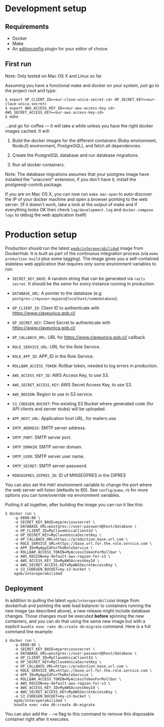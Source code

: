 # Development setup

## Requirements

- Docker
- Make
- An [editorconfig](http://editorconfig.org) plugin for your editor of choice.

## First run

Note: Only tested on Mac OS X and Linux so far.

Assuming you have a functional make and docker on your system, just go to the project root and type:

    $ export OP_CLIENT_ID=<our-clave-unica-secret-id> OP_SECRET_KEY=<our-clave-unica-secret>
    $ export AWS_ACCESS_KEY_ID=<our-aws-access-key-id> AWS_SECRET_ACCESS_KEY=<our-aws-access-key-id>
    $ make

...and go for coffee — it will take a while unless you have the right docker images cached. It will:

1. Build the docker images for the different containers (Ruby environment, NodeJS environment, PostgreSQL), and fetch all dependencies.

2. Create the PostgreSQL database and run database migrations.

3. Run all docker containers.

Note: The database migrations assumes that your postgres image have installed the "unaccent" extension, if you don't have it, install the postgresql-contrib package.

If you are on Mac OS X, you can now run `make mac-open` to auto-discover the IP of your docker machine and open a browser pointing to the web server. (If it doesn't work, take a look at the output of make and if everything looks OK then check `log/development.log` and `docker-compose logs` to debug the web application itself)

# Production setup

Production should run the latest [`egob/interoperabilidad`](https://hub.docker.com/r/egob/interoperabilidad/) image from DockerHub. It is built as part of the continuous integration process (via `make production-build` plus some tagging). The image gives you a self-contained stateless web application that requires only some environment variables to run:

- `SECRET_KEY_BASE`: A random string that can be generated via `rails secret`. It should be the *same* for *every* instance running in production.

- `DATABASE_URL`: A pointer to the database (e.g: `postgres://myuser:mypass@localhost/somedatabase`).

- `OP_CLIENT_ID`: Client ID to authenticate with https://www.claveunica.gob.cl/

- `OP_SECRET_KEY`: Client Secret to authenticate with https://www.claveunica.gob.cl/

- `OP_CALLBACK_URL`: URL for https://www.claveunica.gob.cl/ callback

- `ROLE_SERVICE_URL`: URL for the Role Service.

- `ROLE_APP_ID`: APP_ID in the Role Service.

- `ROLLBAR_ACCESS_TOKEN`: Rollbar token, needed to log errors in production.

- `AWS_ACCESS_KEY_ID`: AWS Access Key, to use S3.

- `AWS_SECRET_ACCESS_KEY`: AWS Secret Access Key, to use S3.

- `AWS_REGION`: Region to use in S3 service.

- `S3_CODEGEN_BUCKET`: Pre-existing S3 Bucket where generated code (for API clients and server stubs) will be uploaded.

- `APP_HOST_URL`: Application host URL, for mailers use.

- `SMTP_ADDRESS`: SMTP server address.

- `SMTP_PORT`: SMTP server port.

- `SMTP_DOMAIN`: SMTP server domain.

- `SMTP_USER`: SMTP server user name.

- `SMTP_SECRET`: SMTP server password.

- `MINSEGPRES_DIPRES_ID`: ID of MINSEGPRES in the DIPRES

You can also set the `PORT` environment variable to change the port where the web server will listen (defaults to 80). See `config/puma.rb` for more options you can tune/override via environment variables.

Putting it all together, after building the image you can run it like this:

    $ docker run \
        -p 8888:80 \
        -e SECRET_KEY_BASE=myprecioussecret \
        -e DATABASE_URL=postgres://user:password@host/database \
        -e OP_CLIENT_ID=MyClaveUnicaClientId \
        -e OP_SECRET_KEY=MyClaveUnicaSecretKey \
        -e OP_CALLBACK_URL=https://production.base.url.com \
        -e ROLE_SERVICE_URL=https://base.url.for.the.role.service.com \
        -e APP_ID=MyAppIdForTheRoleService \
        -e ROLLBAR_ACCESS_TOKEN=MyAccessTokenForRollbar \
        -e AWS_REGION=my-default-aws-region-for-s3 \
        -e AWS_ACCESS_KEY_ID=MyAWSAccessKeyId \
        -e AWS_SECRET_ACCESS_KEY=MyAWSSecretAccessKey \
        -e S3_CODEGEN_BUCKET=my-s3-bucket \
        egob/interoperabilidad


## Deployment

In addition to pulling the latest `egob/interoperabilidad` image from dockerhub and pointing the web load balancer to containers running the new image (as described above), a new release might include database changes. Those changes must be executed **before** spinning the new containers, and you can do that using the same new image but with a explicit `bundle exec rake db:create db:migrate` command. Here is a full command line example:

    $ docker run \
        -p 8888:80 \
        -e SECRET_KEY_BASE=myprecioussecret \
        -e DATABASE_URL=postgres://user:password@host/database \
        -e OP_CLIENT_ID=MyClaveUnicaClientId \
        -e OP_SECRET_KEY=MyClaveUnicaSecretKey \
        -e OP_CALLBACK_URL=https://production.base.url.com \
        -e ROLE_SERVICE_URL=https://base.url.for.the.role.service.com \
        -e APP_ID=MyAppIdForTheRoleService \
        -e ROLLBAR_ACCESS_TOKEN=MyAccessTokenForRollbar \
        -e AWS_REGION=my-default-aws-region-for-s3 \
        -e AWS_ACCESS_KEY_ID=MyAWSAccessKeyId \
        -e AWS_SECRET_ACCESS_KEY=MyAWSSecretAccessKey \
        -e S3_CODEGEN_BUCKET=my-s3-bucket \
        egob/interoperabilidad \
        bundle exec rake db:create db:migrate

You can also add the `--rm` flag to this command to remove this disposable container right after it executes.

